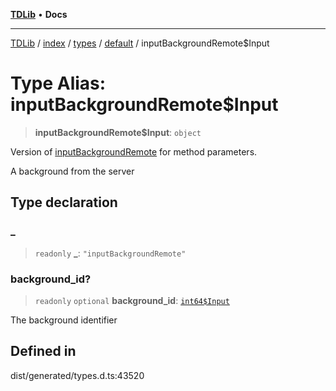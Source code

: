 [**TDLib**](../../../../../../README.md) • **Docs**

***

[TDLib](../../../../../../modules.md) / [index](../../../../../README.md) / [types](../../../README.md) / [default](../README.md) / inputBackgroundRemote$Input

# Type Alias: inputBackgroundRemote$Input

> **inputBackgroundRemote$Input**: `object`

Version of [inputBackgroundRemote](inputBackgroundRemote.md) for method parameters.

A background from the server

## Type declaration

### \_

> `readonly` **\_**: `"inputBackgroundRemote"`

### background\_id?

> `readonly` `optional` **background\_id**: [`int64$Input`](int64$Input-1.md)

The background identifier

## Defined in

dist/generated/types.d.ts:43520
